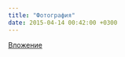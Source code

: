 ```yaml
---
title: "Фотография"
date: 2015-04-14 00:42:00 +0300
---
```



[Вложение](/assets/vk_photos/4/ZuwqWBA1kyQ.jpg)
